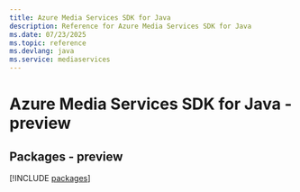 ```yaml
---
title: Azure Media Services SDK for Java
description: Reference for Azure Media Services SDK for Java
ms.date: 07/23/2025
ms.topic: reference
ms.devlang: java
ms.service: mediaservices
---
```

# Azure Media Services SDK for Java - preview
## Packages - preview
[!INCLUDE [packages](media-services-index.md)]